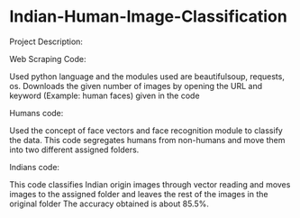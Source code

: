 # Indian-Human-Image-Classification
Project Description:

Web Scraping Code:

Used python language and the modules used are beautifulsoup, requests, os.
Downloads the given number of images by opening the URL and keyword (Example: human faces) given in the code


Humans code:

Used the concept of face vectors and face recognition module to classify the data.
This code segregates humans from non-humans and move them into two different assigned folders.


Indians code:

This code classifies Indian origin images through vector reading and moves images to the assigned folder and leaves the rest of the images in the original folder
The accuracy obtained is about 85.5%.
